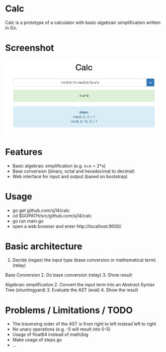 # Calc
Calc is a prototype of a calculator with basic algebraic simplification written in Go.

# Screenshot
![Calc Screenshot](/screenshot.png)

# Features
* Basic algebraic simplification (e.g. x+x = 2*x)
* Base conversion (binary, octal and hexadecimal to decimal)
* Web interface for input and output (based on bootstrap)

# Usage
* go get github.com/sj14/calc
* cd $GOPATH/src/github.com/sj14/calc
* go run main.go
* open a web browser and enter http://localhost:9000/

# Basic architecture
1. Decide (regex) the input type (base conversion or mathematical term) (relay)

  Base Conversion
2. Do base conversion (relay)
3. Show result

  Algebraic simplification
2. Convert the input term into an Abstract Syntax Tree (shuntingyard)
3. Evaluate the AST (eval)
4. Show the result

# Problems / Limitations / TODO
* The traversing order of the AST is from right to left instead left to right
* No unary operations (e.g. -5 will result into 0-5)
* Usage of float64 instead of math/big
* Make usage of steps.go
* ...
